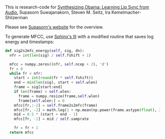 This is research-code for 
[Synthesizing Obama: Learning Lip Sync from Audio.](grail.cs.washington.edu/projects/AudioToObama/)
Supasorn Suwajanakorn, Steven M. Seitz, Ira Kemelmacher-Shlizerman

Please see [Supasorn's website](http://homes.cs.washington.edu/~supasorn/?page=code) for the overview.

To generate MFCC, use [Sphinx's III](http://www.cs.cmu.edu/~dhuggins/Projects/pyphone/sphinx/mfcc.py) with a modified routine that saves log energy and timestamps:
```python
def sig2s2mfc_energy(self, sig, dn):
  nfr = int(len(sig) / self.fshift + 1)

  mfcc = numpy.zeros((nfr, self.ncep + 2), 'd')
  fr = 0
  while fr < nfr:
    start = int(round(fr * self.fshift))
    end = min(len(sig), start + self.wlen)
    frame = sig[start:end]
    if len(frame) < self.wlen:
      frame = numpy.resize(frame,self.wlen)
      frame[self.wlen:] = 0
    mfcc[fr,:-2] = self.frame2s2mfc(frame)
    mfcc[fr, -2] = math.log(1 + np.mean(np.power(frame.astype(float), 2)))
    mid = 0.5 * (start + end - 1)
    mfcc[fr, -1] = mid / self.samprate

    fr = fr + 1
  return mfcc
```
